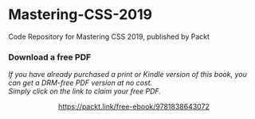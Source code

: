 # Mastering-CSS-2019
Code Repository for Mastering CSS 2019, published by Packt
### Download a free PDF

 <i>If you have already purchased a print or Kindle version of this book, you can get a DRM-free PDF version at no cost.<br>Simply click on the link to claim your free PDF.</i>
<p align="center"> <a href="https://packt.link/free-ebook/9781838643072">https://packt.link/free-ebook/9781838643072 </a> </p>